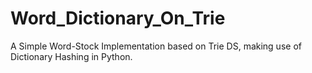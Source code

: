 Word_Dictionary_On_Trie
=======================

A Simple Word-Stock Implementation based on Trie DS, making use of Dictionary Hashing in Python.
